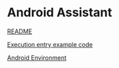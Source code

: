 # Android Assistant

[README](https://github.com/geekan/MetaGPT/blob/main/metagpt/ext/android_assistant/README.md)

[Execution entry example code](https://github.com/geekan/MetaGPT/tree/main/examples/android_assistant)

[Android Environment](./../../in_depth_guides/environment/android.md)
